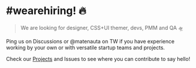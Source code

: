 # #wearehiring! 🔥

> We are looking for designer, CSS+UI themer, devs, PMM and QA 🛸

Ping us on Discussions or @matenauta on TW if you have experience working by your own or with versatile startup teams and projects.

Check our [Projects](https://github.com/orgs/somos-criptonautas/projects) and Issues to see where you can contribute to say hello!

